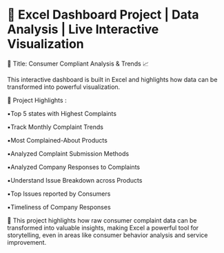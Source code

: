 # 🚀 Excel Dashboard Project | Data Analysis | Live Interactive Visualization

📍 Title: Consumer Compliant Analysis & Trends 📈 

   This interactive dashboard is built in Excel and highlights how data can be 
   transformed into powerful visualization.

📌 Project Highlights :

▪️Top 5 states with Highest Complaints

▪️Track Monthly Complaint Trends

▪️Most Complained-About Products

▪️Analyzed Complaint Submission Methods

▪️Analyzed Company Responses to Complaints

▪️Understand Issue Breakdown across Products

▪️Top Issues reported by Consumers

▪️Timeliness of Company Responses




🔎 This project highlights how raw consumer complaint data can be transformed into valuable insights, making Excel a powerful tool for storytelling, even in areas like consumer behavior analysis and service improvement.
